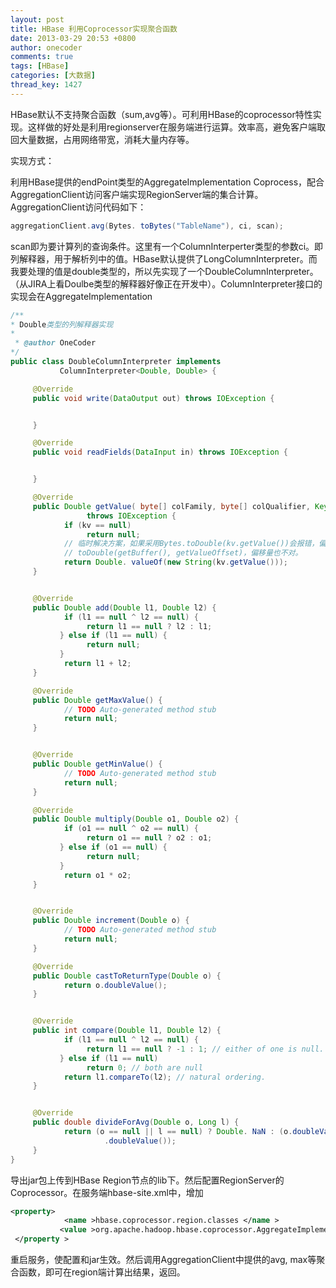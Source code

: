 ```yaml
---
layout: post
title: HBase 利用Coprocessor实现聚合函数
date: 2013-03-29 20:53 +0800
author: onecoder
comments: true
tags: [HBase]
categories: [大数据]
thread_key: 1427
---
```

<p>
	HBase默认不支持聚合函数（sum,avg等）。可利用HBase的coprocessor特性实现。这样做的好处是利用regionserver在服务端进行运算。效率高，避免客户端取回大量数据，占用网络带宽，消耗大量内存等。</p>
<p>
	实现方式：</p>
<p>
	利用HBase提供的endPoint类型的AggregateImplementation Coprocess，配合AggregationClient访问客户端实现RegionServer端的集合计算。AggregationClient访问代码如下：</p>

```java
aggregationClient.avg(Bytes. toBytes("TableName"), ci, scan);
```

<p>
	scan即为要计算列的查询条件。这里有一个ColumnInterperter类型的参数ci。即列解释器，用于解析列中的值。HBase默认提供了LongColumnInterpreter。而我要处理的值是double类型的，所以先实现了一个DoubleColumnInterpreter。（从JIRA上看Doulbe类型的解释器好像正在开发中）。ColumnInterpreter接口的实现会在AggregateImplementation</p>

```java
/**
* Double类型的列解释器实现
*
 * @author OneCoder
*/
public class DoubleColumnInterpreter implements
           ColumnInterpreter<Double, Double> {

     @Override
     public void write(DataOutput out) throws IOException {


     }

     @Override
     public void readFields(DataInput in) throws IOException {


     }

     @Override
     public Double getValue( byte[] colFamily, byte[] colQualifier, KeyValue kv)
                 throws IOException {
            if (kv == null)
                 return null;
            // 临时解决方案，如果采用Bytes.toDouble(kv.getValue())会报错，偏移量大于总长度。
            // toDouble(getBuffer(), getValueOffset)，偏移量也不对。
            return Double. valueOf(new String(kv.getValue()));
     }


     @Override
     public Double add(Double l1, Double l2) {
            if (l1 == null ^ l2 == null) {
                 return l1 == null ? l2 : l1;
           } else if (l1 == null) {
                 return null;
           }
            return l1 + l2;
     }

     @Override
     public Double getMaxValue() {
            // TODO Auto-generated method stub
            return null;
     }


     @Override
     public Double getMinValue() {
            // TODO Auto-generated method stub
            return null;
     }

     @Override
     public Double multiply(Double o1, Double o2) {
            if (o1 == null ^ o2 == null) {
                 return o1 == null ? o2 : o1;
           } else if (o1 == null) {
                 return null;
           }
            return o1 * o2;
     }


     @Override
     public Double increment(Double o) {
            // TODO Auto-generated method stub
            return null;
     }

     @Override
     public Double castToReturnType(Double o) {
            return o.doubleValue();
     }


     @Override
     public int compare(Double l1, Double l2) {
            if (l1 == null ^ l2 == null) {
                 return l1 == null ? -1 : 1; // either of one is null.
           } else if (l1 == null)
                 return 0; // both are null
            return l1.compareTo(l2); // natural ordering.
     }


     @Override
     public double divideForAvg(Double o, Long l) {
            return (o == null || l == null) ? Double. NaN : (o.doubleValue() / l
                     .doubleValue());
     }
}
```

<p>
	导出jar包上传到HBase Region节点的lib下。然后配置RegionServer的Coprocessor。在服务端hbase-site.xml中，增加</p>

```xml
<property>
            <name >hbase.coprocessor.region.classes </name >
           <value >org.apache.hadoop.hbase.coprocessor.AggregateImplementation </value >
 </property >    
```

<p>
	重启服务，使配置和jar生效。然后调用AggregationClient中提供的avg, max等聚合函数，即可在region端计算出结果，返回。</p>

